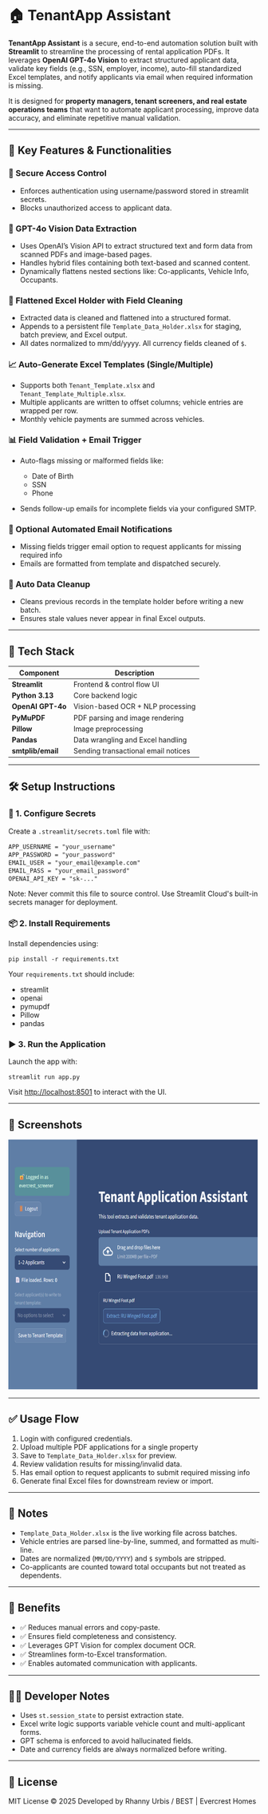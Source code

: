 # 🏠 TenantApp Assistant

**TenantApp Assistant** is a secure, end-to-end automation solution built with **Streamlit** to streamline the processing of rental application PDFs. It leverages **OpenAI GPT-4o Vision** to extract structured applicant data, validate key fields (e.g., SSN, employer, income), auto-fill standardized Excel templates, and notify applicants via email when required information is missing.

It is designed for **property managers, tenant screeners, and real estate operations teams** that want to automate applicant processing, improve data accuracy, and eliminate repetitive manual validation.

---

## 🚀 Key Features & Functionalities

### 🔐 Secure Access Control

* Enforces authentication using username/password stored in streamlit secrets.
* Blocks unauthorized access to applicant data.

### 🧐 GPT-4o Vision Data Extraction

* Uses OpenAI’s Vision API to extract structured text and form data from scanned PDFs and image-based pages.
* Handles hybrid files containing both text-based and scanned content.
* Dynamically flattens nested sections like: Co-applicants, Vehicle Info, Occupants.

### 📅 Flattened Excel Holder with Field Cleaning

* Extracted data is cleaned and flattened into a structured format.
* Appends to a persistent file `Template_Data_Holder.xlsx` for staging, batch preview, and Excel output.
* All dates normalized to mm/dd/yyyy. All currency fields cleaned of `$`.

### 📈 Auto-Generate Excel Templates (Single/Multiple)

* Supports both `Tenant_Template.xlsx` and `Tenant_Template_Multiple.xlsx`.
* Multiple applicants are written to offset columns; vehicle entries are wrapped per row.
* Monthly vehicle payments are summed across vehicles.

### 📊 Field Validation + Email Trigger

* Auto-flags missing or malformed fields like:

  * Date of Birth
  * SSN
  * Phone
    
* Sends follow-up emails for incomplete fields via your configured SMTP.

### 📧 Optional Automated Email Notifications

* Missing fields trigger email option to request applicants for missing required info
* Emails are formatted from template and dispatched securely.

### 🚮 Auto Data Cleanup

* Cleans previous records in the template holder before writing a new batch.
* Ensures stale values never appear in final Excel outputs.

---

## 🧰 Tech Stack

| Component         | Description                         |
| ----------------- | ----------------------------------- |
| **Streamlit**     | Frontend & control flow UI          |
| **Python 3.13**   | Core backend logic                  |
| **OpenAI GPT-4o** | Vision-based OCR + NLP processing   |
| **PyMuPDF**       | PDF parsing and image rendering     |
| **Pillow**        | Image preprocessing                 |
| **Pandas**        | Data wrangling and Excel handling   |
| **smtplib/email** | Sending transactional email notices |

---

## 🛠️ Setup Instructions

### 🔐 1. Configure Secrets

Create a `.streamlit/secrets.toml` file with:

```
APP_USERNAME = "your_username"
APP_PASSWORD = "your_password"
EMAIL_USER = "your_email@example.com"
EMAIL_PASS = "your_email_password"
OPENAI_API_KEY = "sk-..."
```

Note: Never commit this file to source control. Use Streamlit Cloud's built-in secrets manager for deployment.

### 📦 2. Install Requirements

Install dependencies using:

```
pip install -r requirements.txt
```

Your `requirements.txt` should include:

* streamlit
* openai
* pymupdf
* Pillow
* pandas

### ▶️ 3. Run the Application

Launch the app with:

```
streamlit run app.py
```

Visit [http://localhost:8501](http://localhost:8501) to interact with the UI.

---

## 📸 Screenshots

<p>
  <img src="https://github.com/3v3r-aidev/TenantApp-Assistant/blob/main/screenshots/full_ui.png" alt="Full UI" width="500" height="500">
</p>

---

## ✅ Usage Flow

1. Login with configured credentials.
2. Upload multiple PDF applications for a single property
3. Save to `Template_Data_Holder.xlsx` for preview.
4. Review validation results for missing/invalid data.
5. Has email option to request applicants to submit required missing info
6. Generate final Excel files for downstream review or import.

---

## 📌 Notes

* `Template_Data_Holder.xlsx` is the live working file across batches.
* Vehicle entries are parsed line-by-line, summed, and formatted as multi-line.
* Dates are normalized (`MM/DD/YYYY`) and `$` symbols are stripped.
* Co-applicants are counted toward total occupants but not treated as dependents.

---

## 🌟 Benefits

* ✅ Reduces manual errors and copy-paste.
* ✅ Ensures field completeness and consistency.
* ✅ Leverages GPT Vision for complex document OCR.
* ✅ Streamlines form-to-Excel transformation.
* ✅ Enables automated communication with applicants.

---

## 👨‍💼 Developer Notes

* Uses `st.session_state` to persist extraction state.
* Excel write logic supports variable vehicle count and multi-applicant forms.
* GPT schema is enforced to avoid hallucinated fields.
* Date and currency fields are always normalized before writing.

---

## 📃 License

MIT License © 2025
Developed by Rhanny Urbis / BEST | Evercrest Homes
